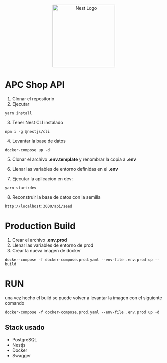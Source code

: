 <p align="center">
  <a href="http://nestjs.com/" target="blank"><img src="https://nestjs.com/img/logo-small.svg" width="200" alt="Nest Logo" /></a>
</p>

# APC Shop API

1. Clonar el repositorio
2. Ejecutar

```
yarn install
```
3. Tener Nest CLI instalado

```
npm i -g @nestjs/cli
```

4. Levantar la base de datos

```
docker-compose up -d
```

5. Clonar el archivo __.env.template__ y renombrar la copia a __.env__

6. Llenar las variables de entorno definidas en el __.env__

7. Ejecutar la aplicacion en dev:

```
yarn start:dev
```

8. Reconstruir la base de datos con la semilla
```
http://localhost:3000/api/seed
```

#  Production Build
1. Crear el archivo __.env.prod__
2. Llenar las variables de entorno de prod
3. Crear la nueva imagen de docker

```
docker-compose -f docker-compose.prod.yaml --env-file .env.prod up --build
```

# RUN
una vez hecho el build se puede volver a levantar la imagen con el siguiente comando
```
docker-compose -f docker-compose.prod.yaml --env-file .env.prod up -d
```

## Stack usado
* PostgreSQL
* Nestjs
* Docker
* Swagger
